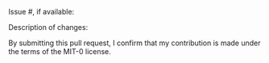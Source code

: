 Issue #, if available:

Description of changes:

By submitting this pull request, I confirm that my contribution is made under the terms of the MIT-0 license.
